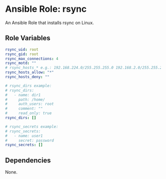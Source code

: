 # Ansible Role: rsync

An Ansible Role that installs rsync on Linux.

## Role Variables

```yml
rsync_uid: root
rsync_gid: root
rsync_max_connections: 4
rsync_motd: ""
# rsync_hosts_* e.g.: 192.168.224.0/255.255.255.0 192.168.2.0/255.255.255.0
rsync_hosts_allow: "*"
rsync_hosts_deny: ""

# rsync_dirs example:
# rsync_dirs:
#   - name: dir1
#     path: /home/
#     auth_users: root
#     comment: ""
#     read_only: true
rsync_dirs: []

# rsync_secrets example:
# rsync_secrets:
#   - name: user1
#     secret: password
rsync_secrets: []
```

## Dependencies

None.
